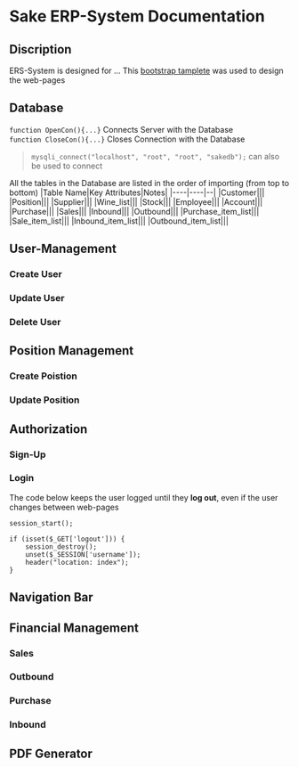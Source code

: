 # Sake ERP-System Documentation

## Discription
ERS-System is designed for ... 
This [bootstrap tamplete](https://zuramai.github.io/mazer/) was used to design the web-pages 

## Database

`function OpenCon(){...}` Connects Server with the Database </br>
`function CloseCon(){...}` Closes Connection with the Database
> `mysqli_connect("localhost", "root", "root", "sakedb");` can also be used to connect

All the tables in the Database are listed in the order of importing (from top to bottom)
|Table Name|Key Attributes|Notes|
|----|----|--|
|Customer|||
|Position|||
|Supplier|||
|Wine_list|||
|Stock|||
|Employee|||
|Account|||
|Purchase|||
|Sales|||
|Inbound|||
|Outbound|||
|Purchase_item_list|||
|Sale_item_list|||
|Inbound_item_list|||
|Outbound_item_list|||

## User-Management
### Create User

### Update User

### Delete User

## Position Management

### Create Poistion

### Update Position


## Authorization

### Sign-Up

### Login

The code below keeps the user logged until they **log out**, even if the user changes between web-pages 
```
session_start();

if (isset($_GET['logout'])) {
  	session_destroy();
  	unset($_SESSION['username']);
  	header("location: index");
} 
 ```

## Navigation Bar

## Financial Management

###  Sales 

### Outbound

### Purchase

### Inbound


## PDF Generator
